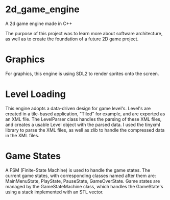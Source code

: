 # 2d_game_engine
A 2d game engine made in C++

The purpose of this project was to learn more about software architecture, as well as to create the foundation of a future 2D game project.

# Graphics

For graphics, this engine is using SDL2 to render sprites onto the screen.

# Level Loading

This engine adopts a data-driven design for game level's. Level's are created in a tile-based application, "Tiled" for example, and are exported as an XML file. The LevelParser class handles the parsing of these XML files, and creates a usable Level object with the parsed data. I used the tinyxml library to parse the XML files, as well as zlib to handle the compressed data in the XML files.

# Game States

A FSM (Finite-State Machine) is used to handle the game states. The current game states, with corresponding classes named after them are: MainMenuState, PlayState, PauseState, GameOverState. Game states are managed by the GameStateMachine class, which handles the GameState's using a stack implemented with an STL vector.

